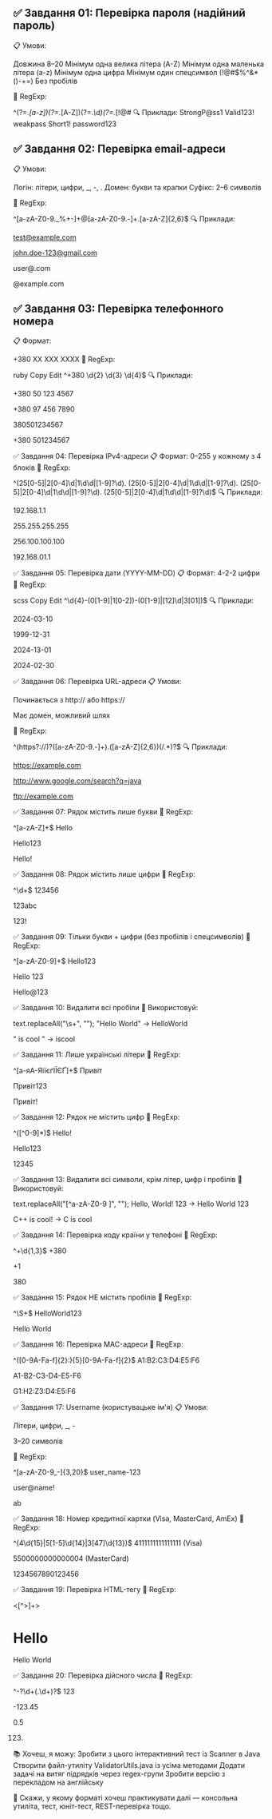 ✅ Завдання 01: Перевірка пароля (надійний пароль)
-
📋 Умови:

Довжина 8–20
Мінімум одна велика літера (A-Z)
Мінімум одна маленька літера (a-z)
Мінімум одна цифра
Мінімум один спецсимвол (!@#$%^&*()-+=)
Без пробілів

🔹 RegExp:

^(?=.*[a-z])(?=.*[A-Z])(?=.*\d)(?=.*[!@#$%^&*()\-+=])\S{8,20}$
🔍 Приклади:
StrongP@ss1
Valid123!
weakpass
Short1!
password123

✅ Завдання 02: Перевірка email-адреси
-
📋 Умови:

Логін: літери, цифри, _, -, .
Домен: букви та крапки
Суфікс: 2–6 символів

🔹 RegExp:

^[a-zA-Z0-9._%+-]+@[a-zA-Z0-9.-]+\.[a-zA-Z]{2,6}$
🔍 Приклади:

test@example.com

john.doe-123@gmail.com

user@.com

@example.com

✅ Завдання 03: Перевірка телефонного номера
-
📋 Формат:

+380 XX XXX XXXX
🔹 RegExp:

ruby
Copy
Edit
^\+380 \d{2} \d{3} \d{4}$
🔍 Приклади:

+380 50 123 4567

+380 97 456 7890

380501234567

+380 501234567

✅ Завдання 04: Перевірка IPv4-адреси
📋 Формат: 0–255 у кожному з 4 блоків
🔹 RegExp:

^(25[0-5]|2[0-4]\d|1\d\d|[1-9]?\d)\.
(25[0-5]|2[0-4]\d|1\d\d|[1-9]?\d)\.
(25[0-5]|2[0-4]\d|1\d\d|[1-9]?\d)\.
(25[0-5]|2[0-4]\d|1\d\d|[1-9]?\d)$
🔍 Приклади:

192.168.1.1

255.255.255.255

256.100.100.100

192.168.01.1

✅ Завдання 05: Перевірка дати (YYYY-MM-DD)
📋 Формат: 4-2-2 цифри
🔹 RegExp:

scss
Copy
Edit
^\d{4}-(0[1-9]|1[0-2])-(0[1-9]|[12]\d|3[01])$
🔍 Приклади:

2024-03-10

1999-12-31

2024-13-01

2024-02-30

✅ Завдання 06: Перевірка URL-адреси
📋 Умови:

Починається з http:// або https://

Має домен, можливий шлях

🔹 RegExp:

^(https?:\/\/)?([a-zA-Z0-9.-]+)\.([a-zA-Z]{2,6})(\/.*)?$
🔍 Приклади:

https://example.com

http://www.google.com/search?q=java

ftp://example.com

✅ Завдання 07: Рядок містить лише букви
🔹 RegExp:

^[a-zA-Z]+$
Hello

Hello123

Hello!

✅ Завдання 08: Рядок містить лише цифри
🔹 RegExp:

^\d+$
123456

123abc

123!

✅ Завдання 09: Тільки букви + цифри (без пробілів і спецсимволів)
🔹 RegExp:

^[a-zA-Z0-9]+$
Hello123

Hello 123

Hello@123

✅ Завдання 10: Видалити всі пробіли
🔹 Використовуй:

text.replaceAll("\\s+", "");
"Hello World" → HelloWorld

" is cool " → iscool

✅ Завдання 11: Лише українські літери
🔹 RegExp:

^[а-яА-ЯіїєґІЇЄҐ]+$
Привіт

Привіт123

Привіт!

✅ Завдання 12: Рядок не містить цифр
🔹 RegExp:

^([^0-9]*)$
Hello!

Hello123

12345

✅ Завдання 13: Видалити всі символи, крім літер, цифр і пробілів
🔹 Використовуй:

text.replaceAll("[^a-zA-Z0-9 ]", "");
Hello, World! 123 → Hello World 123

C++ is cool! → C is cool

✅ Завдання 14: Перевірка коду країни у телефоні
🔹 RegExp:

^\+\d{1,3}$
+380

+1

380

✅ Завдання 15: Рядок НЕ містить пробілів
🔹 RegExp:

^\S+$
HelloWorld123

Hello World

✅ Завдання 16: Перевірка MAC-адреси
🔹 RegExp:

^([0-9A-Fa-f]{2}:){5}[0-9A-Fa-f]{2}$
A1:B2:C3:D4:E5:F6

A1-B2-C3-D4-E5-F6

G1:H2:Z3:D4:E5:F6

✅ Завдання 17: Username (користувацьке ім'я)
📋 Умови:

Літери, цифри, _, -

3–20 символів

🔹 RegExp:

^[a-zA-Z0-9_-]{3,20}$
user_name-123

user@name!

ab

✅ Завдання 18: Номер кредитної картки (Visa, MasterCard, AmEx)
🔹 RegExp:

^(4\d{15}|5[1-5]\d{14}|3[47]\d{13})$
4111111111111111 (Visa)

5500000000000004 (MasterCard)

1234567890123456

✅ Завдання 19: Перевірка HTML-тегу
🔹 RegExp:

<[^>]+>
<h1>Hello</h1>
<div class="box"></div>
Hello World

✅ Завдання 20: Перевірка дійсного числа
🔹 RegExp:

^-?\d+(\.\d+)?$
123

-123.45

0.5

123.

📚 Хочеш, я можу:
Зробити з цього інтерактивний тест із Scanner в Java
Створити файл-утиліту ValidatorUtils.java із усіма методами
Додати задачі на витяг підрядків через regex-групи
Зробити версію з перекладом на англійську

📩 Скажи, у якому форматі хочеш практикувати далі — консольна утиліта, тест, юніт-тест, REST-перевірка тощо.